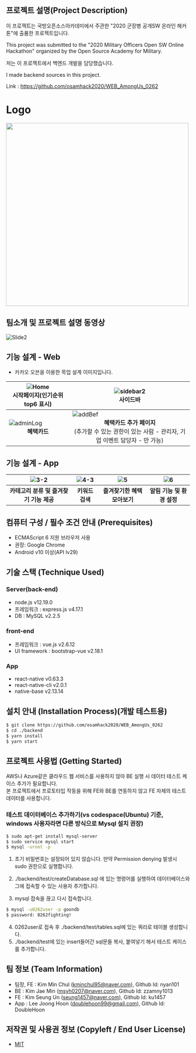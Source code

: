 
## 프로젝트 설명(Project Description)
이 프로젝트는 국방오픈소스아카데미에서 주관한 "2020 군장병 공개SW 온라인 해커톤"에 출품한 프로젝트입니다.

This project was submitted to the "2020 Military Officers Open SW Online Hackathon" organized by the Open Source Academy for Military.

저는 이 프로젝트에서 백엔드 개발을 담당했습니다.

I made backend sources in this project.

Link : https://github.com/osamhack2020/WEB_AmongUs_0262

# Logo
<img src="https://user-images.githubusercontent.com/14193000/97607723-b1f30180-1a54-11eb-8d2b-7529f91640f4.png" width="500">

## 팀소개 및 프로젝트 설명 동영상
![Slide2](https://user-images.githubusercontent.com/43535460/97554274-de3d5c80-1a19-11eb-9774-73771b4b75de.jpg)

## 기능 설계 - Web
 -  카카오 오븐을 이용한 목업 설계 이미지입니다.

| ![Home](https://user-images.githubusercontent.com/72017937/97103865-aae58f80-16f2-11eb-9d52-98424e06ece6.JPG) <center>시작페이지(인기순위 top6 표시)</center> | ![sidebar2](https://user-images.githubusercontent.com/72017937/97103869-ade08000-16f2-11eb-90ad-fe010f827deb.JPG)    <center>사이드바</center>  |
|--|--|
| ![adminLog](https://user-images.githubusercontent.com/72017937/97103877-b769e800-16f2-11eb-8bdb-f5870b0495a0.JPG) <center>**혜택카드**</center> | ![addBef](https://user-images.githubusercontent.com/72017937/97103879-b89b1500-16f2-11eb-99ec-71841219a72e.JPG) <center>**혜택카드 추가 페이지**<br/>(추가할 수 있는 권한이 있는 사람 - 관리자, 기업 이벤트 담당자 - 만 가능)</center>   

## 기능 설계 - App
| ![3-2](https://user-images.githubusercontent.com/14193000/97596358-f926c580-1a47-11eb-9c94-73a96b50fbff.png) | ![4-3](https://user-images.githubusercontent.com/14193000/97596372-fb891f80-1a47-11eb-9776-1d10bdc8588c.png) | ![5](https://user-images.githubusercontent.com/14193000/97596376-fc21b600-1a47-11eb-8164-919f227232a1.png) | ![6](https://user-images.githubusercontent.com/14193000/97596380-fd52e300-1a47-11eb-8c29-516e29d6b067.png) |
|--|--|--|--|
| <center>**카테고리 분류 및 즐겨찾기 기능 제공**</center> | <center>**키워드 검색**</center> |  <center>**즐겨찾기한 혜택 모아보기**</center> | <center>**알림 기능 및 환경 설정**</center> |



## 컴퓨터 구성 / 필수 조건 안내 (Prerequisites)
* ECMAScript 6 지원 브라우저 사용
* 권장: Google Chrome
* Android v10 이상(API lv29)

## 기술 스택 (Technique Used) 
### Server(back-end)
 - node.js v12.19.0
 - 프레임워크 : express.js v4.17.1
 - DB : MySQL v2.2.5
 
### front-end
 - 프레임워크 : vue.js v2.6.12
 - UI framework : bootstrap-vue v2.18.1

### App
 - react-native v0.63.3
 - react-native-cli v2.0.1
 - native-base v2.13.14

## 설치 안내 (Installation Process)(개발 테스트용)
```bash
$ git clone https://github.com/osamhack2020/WEB_AmongUs_0262
$ cd ./backend
$ yarn install
$ yarn start
```

## 프로젝트 사용법 (Getting Started)
AWS나 Azure같은 클라우드 웹 서비스를 사용하지 않아 BE 실행 시 데이터 테스트 케이스 추가가 필요합니다.  
본 프로젝트에서 프로토타입 작동을 위해 FE와 BE를 연동하지 않고 FE 자체의 테스트 데이터를 사용합니다.  

### 테스트 데이터베이스 추가하기(vs codespace(Ubuntu) 기준, windows 사용자라면 다른 방식으로 Mysql 설치 권장)
```bash
$ sudo apt-get install mysql-server
$ sudo service mysql start
$ mysql -uroot -p
```
1. 초기 비밀번호는 설정되어 있지 않습니다. 만약 Permission denying 발생시 sudo 권한으로 실행합니다.  

2. ./backend/test/createDatabase.sql 에 있는 명령어를 실행하여 데이터베이스와 그에 접속할 수 있는 사용자 추가합니다.  
3. mysql 접속을 끊고 다시 접속합니다.  
```bash
$ mysql -u0262user -p goondb
$ password: 0262fighting!
```
4. 0262user로 접속 후 ./backend/test/tables.sql에 있는 쿼리로 테이블 생성합니다.  
5. ./backend/test에 있는 insert들어간 sql문들 복사, 붙여넣기 해서 테스트 케이스를 추가합니다.  

 
## 팀 정보 (Team Information)
- 팀장, FE : Kim Min Chul (kminchul95@naver.com), Github Id: nyan101
- BE : Kim Jae Min (msyh0207@naver.com), Github Id: zzamny1013
- FE : Kim Seung Un (seung1457@naver.com), Github Id: ku1457
- App : Lee Joong Hoon (doublehoon99@gmail.com), Github Id: DoubleHoon

## 저작권 및 사용권 정보 (Copyleft / End User License)
 * [MIT](https://github.com/osamhack2020/WEB_AmongUs_0262/blob/master/license.md)
